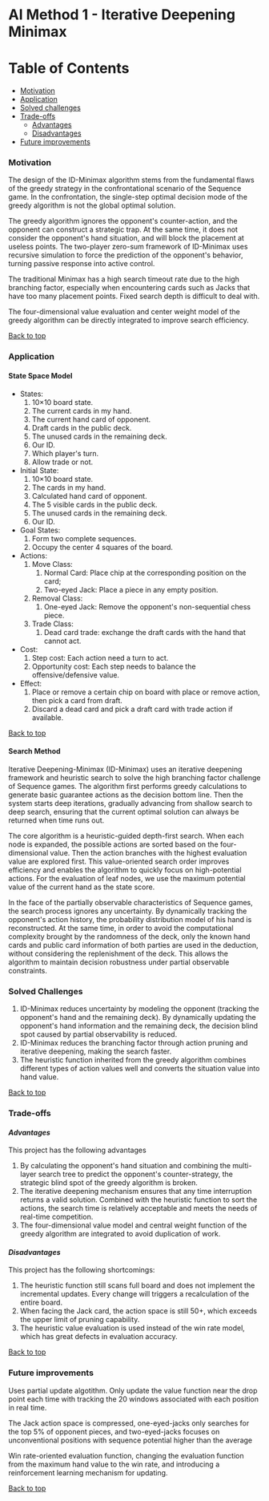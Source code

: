 # AI Method 1 - Iterative Deepening Minimax

# Table of Contents
  * [Motivation](#motivation)
  * [Application](#application)
  * [Solved challenges](#solved-challenges)
  * [Trade-offs](#trade-offs)     
     - [Advantages](#advantages)
     - [Disadvantages](#disadvantages)
  * [Future improvements](#future-improvements)
 
### Motivation  

The design of the ID-Minimax algorithm stems from the fundamental flaws of the greedy strategy in the confrontational scenario of the Sequence game. In the confrontation, the single-step optimal decision mode of the greedy algorithm is not the global optimal solution.

The greedy algorithm ignores the opponent's counter-action, and the opponent can construct a strategic trap. At the same time, it does not consider the opponent's hand situation, and will block the placement at useless points. The two-player zero-sum framework of ID-Minimax uses recursive simulation to force the prediction of the opponent's behavior, turning passive response into active control.

The traditional Minimax has a high search timeout rate due to the high branching factor, especially when encountering cards such as Jacks that have too many placement points. Fixed search depth is difficult to deal with.

The four-dimensional value evaluation and center weight model of the greedy algorithm can be directly integrated to improve search efficiency.

[Back to top](#table-of-contents)

### Application  

#### State Space Model
- States:
    1. 10×10 board state.
    2. The current cards in my hand.
    3. The current hand card of opponent.
    4. Draft cards in the public deck.
    5. The unused cards in the remaining deck.
    6. Our ID.
    7. Which player's turn.
    8. Allow trade or not.
- Initial State:
    1. 10×10 board state.
    2. The cards in my hand.
    3. Calculated hand card of opponent.
    4. The 5 visible cards in the public deck.
    5. The unused cards in the remaining deck.
    6. Our ID.
- Goal States:
    1. Form two complete sequences.
    2. Occupy the center 4 squares of the board.
- Actions:
    1. Move Class:
        1. Normal Card: Place chip at the corresponding position on the card;
        2. Two-eyed Jack: Place a piece in any empty position.
    2. Removal Class:
        1. One-eyed Jack: Remove the opponent's non-sequential chess piece.
    3. Trade Class:
        1. Dead card trade: exchange the draft cards with the hand that cannot act.
- Cost:
    1. Step cost: Each action need a turn to act.
    2. Opportunity cost: Each step needs to balance the offensive/defensive value.
- Effect:
    1. Place or remove a certain chip on board with place or remove action, then pick a card from draft.
    2. Discard a dead card and pick a draft card with trade action if available.

[Back to top](#table-of-contents)

#### Search Method

Iterative Deepening-Minimax (ID-Minimax) uses an iterative deepening framework and heuristic search to solve the high branching factor challenge of Sequence games. The algorithm first performs greedy calculations to generate basic guarantee actions as the decision bottom line. Then the system starts deep iterations, gradually advancing from shallow search to deep search, ensuring that the current optimal solution can always be returned when time runs out.

The core algorithm is a heuristic-guided depth-first search. When each node is expanded, the possible actions are sorted based on the four-dimensional value. Then the action branches with the highest evaluation value are explored first. This value-oriented search order improves efficiency and enables the algorithm to quickly focus on high-potential actions. For the evaluation of leaf nodes, we use the maximum potential value of the current hand as the state score.

In the face of the partially observable characteristics of Sequence games, the search process ignores any uncertainty. By dynamically tracking the opponent's action history, the probability distribution model of his hand is reconstructed. At the same time, in order to avoid the computational complexity brought by the randomness of the deck, only the known hand cards and public card information of both parties are used in the deduction, without considering the replenishment of the deck. This allows the algorithm to maintain decision robustness under partial observable constraints.

### Solved Challenges

1. ID-Minimax reduces uncertainty by modeling the opponent (tracking the opponent's hand and the remaining deck). By dynamically updating the opponent's hand information and the remaining deck, the decision blind spot caused by partial observability is reduced.
2. ID-Minimax reduces the branching factor through action pruning and iterative deepening, making the search faster.
3. The heuristic function inherited from the greedy algorithm combines different types of action values ​​well and converts the situation value into hand value.

[Back to top](#table-of-contents)


### Trade-offs  
#### *Advantages*  
This project has the following advantages
1. By calculating the opponent's hand situation and combining the multi-layer search tree to predict the opponent's counter-strategy, the strategic blind spot of the greedy algorithm is broken.
2. The iterative deepening mechanism ensures that any time interruption returns a valid solution. Combined with the heuristic function to sort the actions, the search time is relatively acceptable and meets the needs of real-time competition.
3. The four-dimensional value model and central weight function of the greedy algorithm are integrated to avoid duplication of work.

#### *Disadvantages*
This project has the following shortcomings:
1. The heuristic function still scans full board and does not implement the incremental updates. Every change will triggers a recalculation of the entire board.
2. When facing the Jack card, the action space is still 50+, which exceeds the upper limit of pruning capability.
3. The heuristic value evaluation is used instead of the win rate model, which has great defects in evaluation accuracy.

[Back to top](#table-of-contents)

### Future improvements  

Uses partial update algotithm. Only update the value function near the drop point each time with tracking the 20 windows associated with each position in real time.

The Jack action space is compressed, one-eyed-jacks only searches for the top 5% of opponent pieces, and two-eyed-jacks focuses on unconventional positions with sequence potential higher than the average

Win rate-oriented evaluation function, changing the evaluation function from the maximum hand value to the win rate, and introducing a reinforcement learning mechanism for updating.

[Back to top](#table-of-contents)
